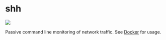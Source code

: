 # shh

[![](https://gitlab.com/deanturpin/shh/badges/main/pipeline.svg)](https://gitlab.com/deanturpin/ssh/-/pipelines)

Passive command line monitoring of network traffic. See [Docker](https://hub.docker.com/r/deanturpin/shh) for usage.
    